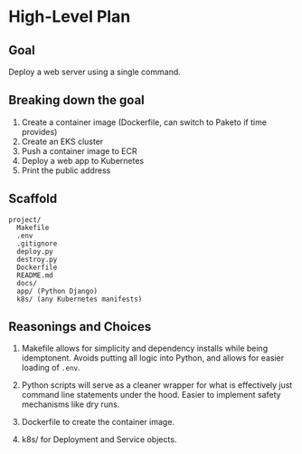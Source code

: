 # High-Level Plan

## Goal

Deploy a web server using a single command.

## Breaking down the goal

1. Create a container image (Dockerfile, can switch to Paketo if time provides)
2. Create an EKS cluster
3. Push a container image to ECR
4. Deploy a web app to Kubernetes
5. Print the public address

## Scaffold

```tree
project/
  Makefile
  .env
  .gitignore
  deploy.py
  destroy.py
  Dockerfile
  README.md
  docs/
  app/ (Python Django)
  k8s/ (any Kubernetes manifests)
```

## Reasonings and Choices
1. Makefile allows for simplicity and dependency installs while being idemptonent. Avoids putting all logic into Python, and allows for easier loading of `.env`.

2. Python scripts will serve as a cleaner wrapper for what is effectively just command line statements under the hood. Easier to implement safety mechanisms like dry runs.

3. Dockerfile to create the container image.

3. k8s/ for Deployment and Service objects.